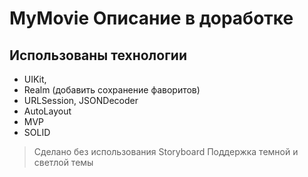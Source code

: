 # MyMovie Описание в доработке
## Использованы технологии 



- UIKit,
- Realm (добавить сохранение фаворитов)
- URLSession, JSONDecoder
- AutoLayout
- MVP
- SOLID

> Сделано без использования Storyboard
> Поддержка темной и светлой темы

